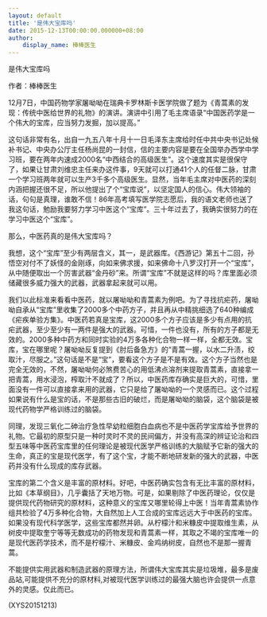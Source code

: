 ```yaml
---
layout: default
title: '是伟大宝库吗'
date: 2015-12-13T00:00:00.000000+08:00
author:
    display_name: 棒棒医生
---
```


是伟大宝库吗

作者：棒棒医生

12月7日，中国药物学家屠呦呦在瑞典卡罗林斯卡医学院做了题为《青蒿素的发现：传统中医给世界的礼物》的演讲。演讲中引用了毛主席语录“中国医药学是一个伟大的宝库，应当努力发掘，加以提高。”

这句话非常有名，出自一九五八年十月十一日毛泽东主席给时任中共中央书记处候补书记、中央办公厅主任杨尚昆的一封信，信的主要内容是要在全国举办西学中学习班，要在两年内速成2000名“中西结合的高级医生”。这个速度其实是很保守了，如果让甘肃刘维忠主任来办这件事，9天就可以打通41个人的任督二脉，甘肃一个学习班两年就可以生产3千多个高级医生。显然，当年毛主席对中医药的深刻内涵把握还很不足，所以他提出了个“宝库说”，以坚定国人的信心。伟大领袖的话，句句是真理，谁敢不信！86年高考填写医学院志愿后，我的语文老师也送了我这句话，勉励我要努力学习中医这个“宝库”。三十年过去了，我确实很努力的在学习中医这个“宝库”。

那么，中医药真的是伟大宝库吗？

我想，这个“宝库”至少有两层含义，其一，是武器库。《西游记》第五十二回，孙悟空对付不了妖怪的金刚琢，向如来佛求援，如来佛命十八罗汉打开一个“宝库”，从中随便取出一个厉害武器“金丹砂”来。所谓“宝库”不就是这样的吗？库里面必须储藏很多威力强大的武器，武器拿起来就可以用。

我们以此标准来看看中医药，就以屠呦呦和青蒿素为例吧。为了寻找抗疟药，屠呦呦自承从“宝库”里收集了2000多个中药方子，并且再从中精挑细选了640种编成《疟疾单验方集》。中医药若真是宝库，这2000多个方子应该是多少有点用的抗疟武器，至少至少有一两件是强大的武器。可惜，一件也没有，所有的方子都是无效的。2000多种中药方和同时实验的4万多各种化合物一样一样，全都无效。宝库，宝在哪里呢？屠呦呦反复提到《肘后备急方》的“青蒿一握，以水二升渍，绞取汁，尽服之。”这句话是不是“宝”，要看这个方子是不是有效。这个方子当然也是完全无效的，不然，屠呦呦何必煞费苦心的用低沸点溶剂来提取青蒿素，直接拿一把青蒿，用水浸泡，榨取汁不就成了？所以，中医药库存确实是巨大的，可惜，里面没有一件可以直接拿来用的武器，它只是给了屠呦呦的一个灵感而已。这个过程如果说有什么是宝的话，不是那些古旧的破烂，而是屠呦呦的脑袋，这个脑袋是被现代药物学严格训练过的脑袋。

同理，发现三氧化二砷治疗急性早幼粒细胞白血病也不是中医药学宝库给予世界的礼物。它最初的原型只是一种时灵时不灵的民间偏方，并没有高深的辨证论治和四型五味等中医药宝库里的任何理论是被现代医学严格训练的大脑赋予它新的强大的生命，真正的宝是现代医学，有了这个宝，才能不断地研发新的强大的武器，中医药并没有什么现成的库存武器。

宝库的第二个含义是丰富的原材料。好吧，中医药确实包含有无比丰富的原材料，比如《本草纲目》，几乎囊括了天地万物。可是，如果剔除了中医药理论，仅仅是提供现代药物研究的原材料，这种意义的宝库又哪里轮得上中医！当年青蒿素协作组共检验了4万多种化合物，大自然加上人工合成的宝库远远大于中医药的宝库。如果没有现代科学医学，这些宝库都然并卵。从柠檬汁和米糠皮中提取维生素，从树皮中提取奎宁等等无数成功的药物发现和青蒿素一样，其取之不竭的宝库唯一的是现代医药学技术，而不是柠檬汁、米糠皮、金鸡纳树皮，自然也不是那一握青蒿。

不能提供实用武器和制造武器的原理方法，所谓伟大宝库其实是垃圾堆，最多是废品站,可能提供不充分的原材料,对被现代医学训练过的最强大脑也许会提供一点意外的灵感。仅此而已。

(XYS20151213)


